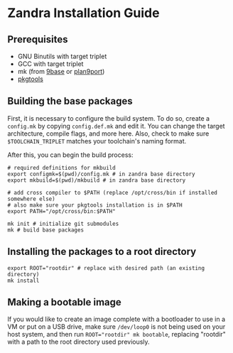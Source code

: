 # Zandra Installation Guide

## Prerequisites

* GNU Binutils with target triplet
* GCC with target triplet
* mk (from [9base](http://tools.suckless.org/9base) or
  [plan9port](https://9fans.github.io/plan9port/))
* [pkgtools](http://git.zandra.xyz/pkgtools)

## Building the base packages

First, it is necessary to configure the build system. To do so, create a
`config.mk` by copying `config.def.mk` and edit it. You can change the target
architecture, compile flags, and more here. Also, check to make sure
`$TOOLCHAIN_TRIPLET` matches your toolchain's naming format.

After this, you can begin the build process:

```
# required definitions for mkbuild
export configmk=$(pwd)/config.mk # in zandra base directory
export mkbuild=$(pwd)/mkbuild # in zandra base directory

# add cross compiler to $PATH (replace /opt/cross/bin if installed somewhere else)
# also make sure your pkgtools installation is in $PATH
export PATH="/opt/cross/bin:$PATH"

mk init # initialize git submodules
mk # build base packages
```

## Installing the packages to a root directory

```
export ROOT="rootdir" # replace with desired path (an existing directory)
mk install
```

## Making a bootable image

If you would like to create an image complete with a bootloader to use in a VM
or put on a USB drive, make sure `/dev/loop0` is not being used on your host
system, and then run `ROOT="rootdir" mk bootable`, replacing "rootdir" with a
path to the root directory used previously.
